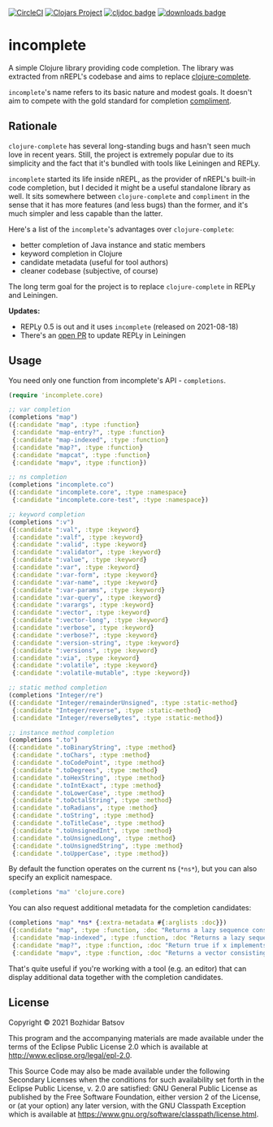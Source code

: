 [![CircleCI](https://circleci.com/gh/nrepl/incomplete/tree/main.svg?style=svg)](https://circleci.com/gh/nrepl/incomplete/tree/main)
[![Clojars Project](https://img.shields.io/clojars/v/org.nrepl/incomplete.svg)](https://clojars.org/org.nrepl/incomplete)
[![cljdoc badge](https://cljdoc.org/badge/org.nrepl/incomplete)](https://cljdoc.org/d/org.nrepl/incomplete/CURRENT)
[![downloads badge](https://versions.deps.co/org.nrepl/incomplete/downloads.svg)](https://clojars.org/org.nrepl/incomplete)

# incomplete

A simple Clojure library providing code completion.
The library was extracted from nREPL's codebase and
aims to replace [clojure-complete](https://github.com/ninjudd/clojure-complete).

`incomplete`'s name refers to its basic nature and modest goals.
It doesn't aim to compete with the gold standard for completion [compliment](https://github.com/alexander-yakushev/compliment).

## Rationale

`clojure-complete` has several long-standing bugs and hasn't seen much love in recent years.
Still, the project is extremely popular due to its simplicity and the fact that it's
bundled with tools like Leiningen and REPLy.

`incomplete` started its life inside nREPL, as the provider of nREPL's built-in code
completion, but I decided it might be a useful standalone library as well.
It sits somewhere between `clojure-complete` and `compliment` in the sense that it has
more features (and less bugs) than the former, and it's much simpler and less capable than the
latter.

Here's a list of the `incomplete`'s advantages over `clojure-complete`:

* better completion of Java instance and static members
* keyword completion in Clojure
* candidate metadata (useful for tool authors)
* cleaner codebase (subjective, of course)

The long term goal for the project is to replace `clojure-complete` in REPLy and Leiningen.

**Updates:**

* REPLy 0.5 is out and it uses `incomplete` (released on 2021-08-18)
* There's an [open PR](https://github.com/technomancy/leiningen/pull/2755) to update REPLy in Leiningen

## Usage

You need only one function from incomplete's API - `completions`.

``` clojure
(require 'incomplete.core)

;; var completion
(completions "map")
({:candidate "map", :type :function}
 {:candidate "map-entry?", :type :function}
 {:candidate "map-indexed", :type :function}
 {:candidate "map?", :type :function}
 {:candidate "mapcat", :type :function}
 {:candidate "mapv", :type :function})

;; ns completion
(completions "incomplete.co")
({:candidate "incomplete.core", :type :namespace}
 {:candidate "incomplete.core-test", :type :namespace})

;; keyword completion
(completions ":v")
({:candidate ":val", :type :keyword}
 {:candidate ":valf", :type :keyword}
 {:candidate ":valid", :type :keyword}
 {:candidate ":validator", :type :keyword}
 {:candidate ":value", :type :keyword}
 {:candidate ":var", :type :keyword}
 {:candidate ":var-form", :type :keyword}
 {:candidate ":var-name", :type :keyword}
 {:candidate ":var-params", :type :keyword}
 {:candidate ":var-query", :type :keyword}
 {:candidate ":varargs", :type :keyword}
 {:candidate ":vector", :type :keyword}
 {:candidate ":vector-long", :type :keyword}
 {:candidate ":verbose", :type :keyword}
 {:candidate ":verbose?", :type :keyword}
 {:candidate ":version-string", :type :keyword}
 {:candidate ":versions", :type :keyword}
 {:candidate ":via", :type :keyword}
 {:candidate ":volatile", :type :keyword}
 {:candidate ":volatile-mutable", :type :keyword})

;; static method completion
(completions "Integer/re")
({:candidate "Integer/remainderUnsigned", :type :static-method}
 {:candidate "Integer/reverse", :type :static-method}
 {:candidate "Integer/reverseBytes", :type :static-method})

;; instance method completion
(completions ".to")
({:candidate ".toBinaryString", :type :method}
 {:candidate ".toChars", :type :method}
 {:candidate ".toCodePoint", :type :method}
 {:candidate ".toDegrees", :type :method}
 {:candidate ".toHexString", :type :method}
 {:candidate ".toIntExact", :type :method}
 {:candidate ".toLowerCase", :type :method}
 {:candidate ".toOctalString", :type :method}
 {:candidate ".toRadians", :type :method}
 {:candidate ".toString", :type :method}
 {:candidate ".toTitleCase", :type :method}
 {:candidate ".toUnsignedInt", :type :method}
 {:candidate ".toUnsignedLong", :type :method}
 {:candidate ".toUnsignedString", :type :method}
 {:candidate ".toUpperCase", :type :method})
```

By default the function operates on the current ns (`*ns*`), but you
can also specify an explicit namespace.

``` clojure
(completions "ma" 'clojure.core)
```

You can also request additional metadata for the completion candidates:

``` clojure
(completions "map" *ns* {:extra-metadata #{:arglists :doc}})
({:candidate "map", :type :function, :doc "Returns a lazy sequence consisting of the result of applying f to\n  the set of first items of each coll, followed by applying f to the\n  set of second items in each coll, until any one of the colls is\n  exhausted.  Any remaining items in other colls are ignored. Function\n  f should accept number-of-colls arguments. Returns a transducer when\n  no collection is provided.", :arglists "([f] [f coll] [f c1 c2] [f c1 c2 c3] [f c1 c2 c3 & colls])"}
 {:candidate "map-indexed", :type :function, :doc "Returns a lazy sequence consisting of the result of applying f to 0\n  and the first item of coll, followed by applying f to 1 and the second\n  item in coll, etc, until coll is exhausted. Thus function f should\n  accept 2 arguments, index and item. Returns a stateful transducer when\n  no collection is provided.", :arglists "([f] [f coll])"}
 {:candidate "map?", :type :function, :doc "Return true if x implements IPersistentMap", :arglists "([x])"} {:candidate "mapcat", :type :function, :doc "Returns the result of applying concat to the result of applying map\n  to f and colls.  Thus function f should return a collection. Returns\n  a transducer when no collections are provided", :arglists "([f] [f & colls])"}
 {:candidate "mapv", :type :function, :doc "Returns a vector consisting of the result of applying f to the\n  set of first items of each coll, followed by applying f to the set\n  of second items in each coll, until any one of the colls is\n  exhausted.  Any remaining items in other colls are ignored. Function\n  f should accept number-of-colls arguments.", :arglists "([f coll] [f c1 c2] [f c1 c2 c3] [f c1 c2 c3 & colls])"})
```

That's quite useful if you're working with a tool (e.g. an editor) that can display additional data together with the completion candidates.

## License

Copyright © 2021 Bozhidar Batsov

This program and the accompanying materials are made available under the
terms of the Eclipse Public License 2.0 which is available at
http://www.eclipse.org/legal/epl-2.0.

This Source Code may also be made available under the following Secondary
Licenses when the conditions for such availability set forth in the Eclipse
Public License, v. 2.0 are satisfied: GNU General Public License as published by
the Free Software Foundation, either version 2 of the License, or (at your
option) any later version, with the GNU Classpath Exception which is available
at https://www.gnu.org/software/classpath/license.html.
